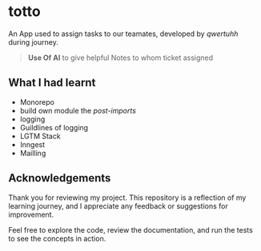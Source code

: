 # totto

An App used to assign tasks to our teamates, developed by *qwertuhh* during journey.

>  **Use Of AI** to give helpful Notes to whom ticket assigned

## What I had learnt

- Monorepo
- build own module the *post-imports*
- logging
- Guildlines of logging
- LGTM Stack
- Inngest
- Mailling


## Acknowledgements

Thank you for reviewing my project. This repository is a reflection of my learning journey, and I appreciate any feedback or suggestions for improvement.

Feel free to explore the code, review the documentation, and run the tests to see the concepts in action.